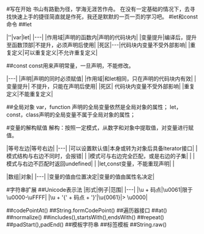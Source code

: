 #写在开始
书山有路勤为径，学海无涯苦作舟。
在没有一定基础的情况下，去寻找快速上手的捷径简直就是作死，我还是默默的一页一页的学习吧。
#let和const命令
##let

|''|var|let|
|---|
|作用域|声明的函数内|声明的代码块内|
|变量提升|编译后，提升至函数顶部|不提升，必须声明后使用|
|死区|---|代码块内变量不受外部影响|
|重复定义|可以重复定义|不允许重复定义|

##const
const用来声明常量，一旦声明，不能修改。

|---|
|声明|声明的同时必须赋值|
|作用域|和let相同，只在声明的代码块内有效|
|变量提升| 不提升，只能在声明后使用|
|死区| 代码块内变量不受外部影响|
|重复定义|不能重复定义|

##全局对象
var，function 声明的全局变量依然是全局对象的属性；
let，const，class声明的全局变量不属于全局对象的属性；

#变量的解构赋值
解构：按照一定模式，从数字和对象中提取值，对变量进行赋值。

|等号左边|等号右边|
|---|
|可以设置默认值|本身或转为对象后具备Iterator接口|
|模式结构与右边不同时，会报错|   |
|模式可与右边完全匹配，或是右边的子集|   |
|模式与右边不匹配时返回undefined|   |
|let,const变量，不能重现声明|   |

|数组|对象|
|---|
|变量的值由位置决定|变量的值由属性名决定|

#字符串扩展
##Unicode表示法
|形式|例子|范围|
|---|
|\u + 码点|\u0061|限于\u0000-\uFFFF|
|\u + '{' + 码点 + '}'|\u{0061}|> \u0000|

##codePointAt()
##String.formCodePoint()
##遍历器接口
##at()
##normalize()
##includes(),startsWith(),endsWith()
##repeat()
##padStart(),padEnd()
##模板字符串
##标签模板
##String.raw()